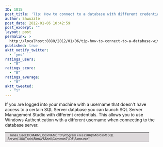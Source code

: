 ```yaml
---
ID: 1815
post_title: 'Tip: How to connect to a database with different credentials in SQL Server Management Studio'
author: Shwuzzle
post_date: 2012-01-06 10:42:59
post_excerpt: ""
layout: post
permalink: >
  http://localhost:8080/2012/01/06/tip-how-to-connect-to-a-database-with-different-credentials-in-sql-server-management-studio/
published: true
aktt_notify_twitter:
  - 'yes'
ratings_users:
  - "0"
ratings_score:
  - "0"
ratings_average:
  - "0"
aktt_tweeted:
  - "1"
---
```

If you are logged into your machine with a username that doesn't have access to a certain SQL Server database you can launch SQL Server Management Studio with different credentials. This allows you to use Windows Authentication with a different username when connecting to the database server.
<table style="width: 475px; background-color: #ddd9db;" border="0">
<tbody>
<tr>
<td><span style="font-size: x-small; margin-left: 8px;">runas /user:DOMAIN\USERNAME "C:\Program Files (x86)\Microsoft SQL Server\100\Tools\Binn\VSShell\Common7\IDE\Ssms.exe"</span></td>
</tr>
</tbody>
</table>
&nbsp;